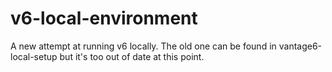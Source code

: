 # v6-local-environment
A new attempt at running v6 locally. The old one can be found in vantage6-local-setup but it's too out of date at this point.
